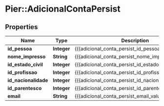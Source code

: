 # Pier::AdicionalContaPersist

## Properties
Name | Type | Description | Notes
------------ | ------------- | ------------- | -------------
**id_pessoa** | **Integer** | {{{adicional_conta_persist_id_pessoa_value}}} | 
**nome_impresso** | **String** | {{{adicional_conta_persist_nome_impresso_value}}} | [optional] 
**id_estado_civil** | **Integer** | {{{adicional_conta_persist_id_estado_civil_value}}} | [optional] 
**id_profissao** | **Integer** | {{{adicional_conta_persist_id_profissao_value}}} | [optional] 
**id_nacionalidade** | **Integer** | {{{adicional_conta_persist_id_nacionalidade_value}}} | [optional] 
**id_parentesco** | **Integer** | {{{adicional_conta_persist_id_parentesco_value}}} | [optional] 
**email** | **String** | {{{adicional_conta_persist_email_value}}} | [optional] 


